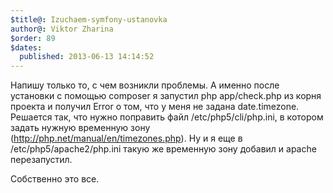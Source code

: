 ```yaml
---
$title@: Izuchaem-symfony-ustanovka
author@: Viktor Zharina
$order: 89
$dates:
  published: 2013-06-13 14:14:52
---
```

Напишу только то, с чем возникли проблемы. А именно после установки с помощью composer я запустил php app/check.php из корня проекта и получил Error о том, что у меня не задана date.timezone. Решается так, что нужно поправить файл /etc/php5/cli/php.ini, в котором задать нужную временную зону (http://php.net/manual/en/timezones.php). Ну и я еще в  /etc/php5/apache2/php.ini такую же временную зону добавил и apache перезапустил.

Собственно это все.